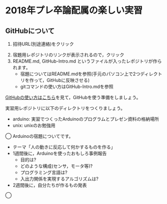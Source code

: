 # 2018年プレ卒論配属の楽しい実習

## GitHubについて

1. 招待URL(別途連絡)をクリック
2) 宿題用レポジトリのリンクが表示されるので，クリック
3) README.md, GitHub-Intro.md というファイルが入ったレポジトリが作られます。
   - 宿題についてはREADME.mdを参照(手元のパソコン上で2つディレクトリを作って，GitHubに反映させる)
   - gitコマンドの使い方はGitHub-Intro.mdを参照

[GitHubの使い方はこちら](GitHub-Intro.md)を見て，GitHubを使う準備をしましょう。

実習用レポジトリに以下のディレクトリをつくりましょう。

- arduino: 実習でつくったArduinoのプログラムとプレゼン資料の格納場所
- unix: unixのお勉強用




◯ Arduinoの宿題についてです。
- テーマ「人の動きに反応して何かするものを作る」
- 1週間後に，Arduinoを使ったおもしろ事例報告
   - 目的は?
   - どのような構成(センサ，モータ等)?
   - プログラミング言語は?
   - 入出力関係を実現するアルゴリズムは?
- 2週間後に，自分たちが作るもの発表


◯
